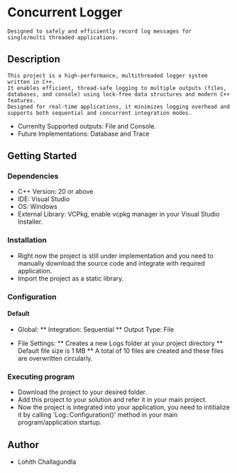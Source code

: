 
# Concurrent Logger
    Designed to safely and efficiently record log messages for single/multi threaded applications.

## Description
    This project is a high-performance, multithreaded logger system written in C++. 
    It enables efficient, thread-safe logging to multiple outputs (files, databases, and console) using lock-free data structures and modern C++ features. 
    Designed for real-time applications, it minimizes logging overhead and supports both sequential and concurrent integration modes.

* Currenlty Supported outputs: File and Console.
* Future Implementations: Database and Trace

## Getting Started

### Dependencies
* C++ Version: 20 or above
* IDE: Visual Studio
* OS: Windows
* External Library: VCPkg, enable vcpkg manager in your Visual Studio Installer. 

### Installation
* Right now the project is still under implementation and you need to manually download the source code and integrate with required  application.
* Import the project as a static library.

### Configuration

#### Default
* Global:
    ** Integration: Sequential
    ** Output Type: File

* File Settings: 
    ** Creates a new Logs folder at your project directory
    ** Default file size is 1 MB
    ** A total of 10 files are created and these files are overwritten circularly.

### Executing program
* Download the project to your desired folder.
* Add this project to your solution and refer it in your main project.
* Now the project is integrated into your application, you need to intitialize it by calling 'Log::Configuration()' method in your main program/application startup.

## Author
* Lohith Challagundla
